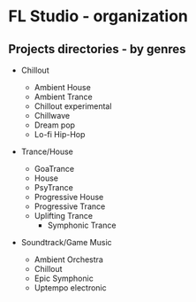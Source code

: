 # FL Studio - organization

## Projects directories - by genres

- Chillout
  - Ambient House
  - Ambient Trance
  - Chillout experimental
  - Chillwave
  - Dream pop
  - Lo-fi Hip-Hop
  
- Trance/House
  - GoaTrance
  - House
  - PsyTrance
  - Progressive House
  - Progressive Trance
  - Uplifting Trance
    - Symphonic Trance
  
- Soundtrack/Game Music
  - Ambient Orchestra
  - Chillout
  - Epic Symphonic
  - Uptempo electronic
